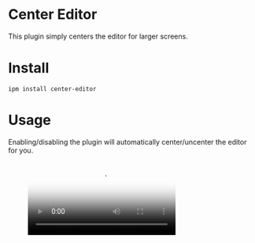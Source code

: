 # Center Editor
This plugin simply centers the editor for larger screens.

# Install
```
ipm install center-editor
```

# Usage
Enabling/disabling the plugin will automatically center/uncenter the editor for you.

<figure class="video_container">
  <video controls="true" allowfullscreen="false" poster="./~Images/poster.png" src="./~Images/demonstration.mp4">
  </video>
</figure>
